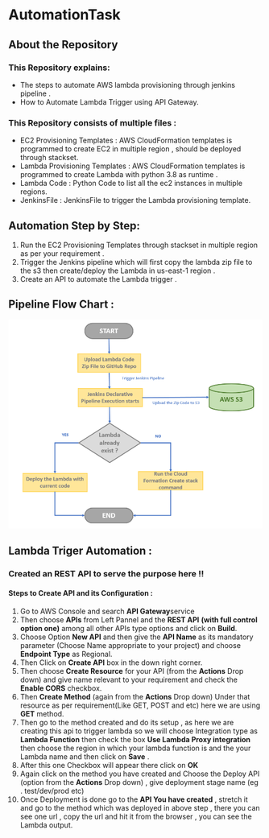 # AutomationTask

## About the Repository
### This Repository explains:
- The steps to automate AWS lambda provisioning through jenkins pipeline .
- How to Automate Lambda Trigger using API Gateway.

### This Repository consists of multiple files :
- EC2 Provisioning Templates : AWS CloudFormation templates is programmed to create EC2 in multiple region , should be deployed through stackset.
- Lambda Provisioning Templates : AWS CloudFormation templates is programmed to create Lambda with python 3.8 as runtime .
- Lambda Code : Python Code to list all the ec2 instances in multiple regions.
- JenkinsFile : JenkinsFile to trigger the Lambda provisioning template.

## Automation Step by Step:
1. Run the EC2 Provisioning Templates through stackset in multiple region as per your requirement .
2. Trigger the Jenkins pipeline which will first copy the lambda zip file to the s3 then create/deploy the Lambda in us-east-1 region .
3. Create an API to automate the Lambda trigger .

## Pipeline Flow Chart :

![Jenkins Pipeline Flow Chart !!](https://github.com/trisha2694/AutomationTask/blob/main/JenkinsPipelineFlowChart.png?raw=true)

## Lambda Triger Automation :
### Created an REST API to serve the purpose here !!
#### Steps to Create API and its Configuration :
1. Go to AWS Console and search **API Gateway**service
2. Then choose **APIs** from Left Pannel and the **REST API** __(with full control option one)__ among all other APIs type options and click on **Build**.
3. Choose Option **New API** and then give the __API Name__ as its mandatory parameter (Choose Name appropriate to your project) and choose __Endpoint Type__ as Regional.
4. Then Click on **Create API** box in the down right corner.
5. Then choose **Create Resource** for your API (from the **Actions** Drop down) and give name relevant to your requirement and check the **Enable CORS** checkbox.
6. Then **Create Method** (again from the **Actions** Drop down) Under that resource as per requirement(Like GET, POST and etc) here we are using **GET** method.
7. Then go to the method created and do its setup , as here we are creating this api to trigger lambda so we will choose Integration type as **Lambda Function** then check the box **Use Lambda Proxy integration** then choose the region in which your lambda function is and the your Lambda name and then click on **Save** .
8. After this one Checkbox will appear there click on **OK**
9. Again click on the method you have created and Choose the Deploy API (option from the **Actions** Drop down) , give deployment stage name (eg . test/dev/prod etc)
10. Once Deployment is done go to the **API You have created** , stretch it and go to the method which was deployed in above step , there you can see one url , copy the url and hit it from the browser , you can see the Lambda output.

